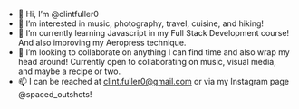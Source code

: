 - 👋 Hi, I’m @clintfuller0
- 👀 I’m interested in music, photography, travel, cuisine, and hiking!
- 🌱 I’m currently learning Javascript in my Full Stack Development course! And also improving my Aeropress technique.
- 💞️ I’m looking to collaborate on anything I can find time and also wrap my head around! Currently open to collaborating on music, visual media, and maybe a recipe or two.
- 📫 I can be reached at clint.fuller0@gmail.com or via my Instagram page @spaced_outshots!

<!---
clintfuller0/clintfuller0 is a ✨ special ✨ repository because its `README.md` (this file) appears on your GitHub profile.
You can click the Preview link to take a look at your changes.
--->
